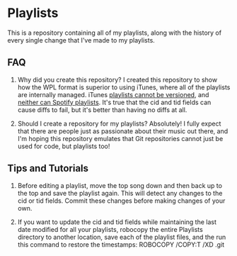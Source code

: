 # Playlists
This is a repository containing all of my playlists, along with the history of every single change that I've made to my playlists.

## FAQ
1. Why did you create this repository?
I created this repository to show how the WPL format is superior to using iTunes, where all of the playlists are internally managed. iTunes [playlists cannot be versioned](https://discussions.apple.com/thread/7020749), and [neither can Spotify playlists](https://community.spotify.com/t5/Content-Questions/View-previous-versions-of-playlists/td-p/4400750). It's true that the cid and tid fields can cause diffs to fail, but it's better than having no diffs at all.

2. Should I create a repository for my playlists?
Absolutely! I fully expect that there are people just as passionate about their music out there, and I'm hoping this repository emulates that Git repositories cannot just be used for code, but playlists too!

## Tips and Tutorials
1. Before editing a playlist, move the top song down and then back up to the top and save the playlist again. This will detect any changes to the cid or tid fields. Commit these changes before making changes of your own.

2. If you want to update the cid and tid fields while maintaining the last date modified for all your playlists, robocopy the entire Playlists directory to another location, save each of the playlist files, and the run this command to restore the timestamps: ROBOCOPY <backup> <cwd> /COPY:T /XD .git